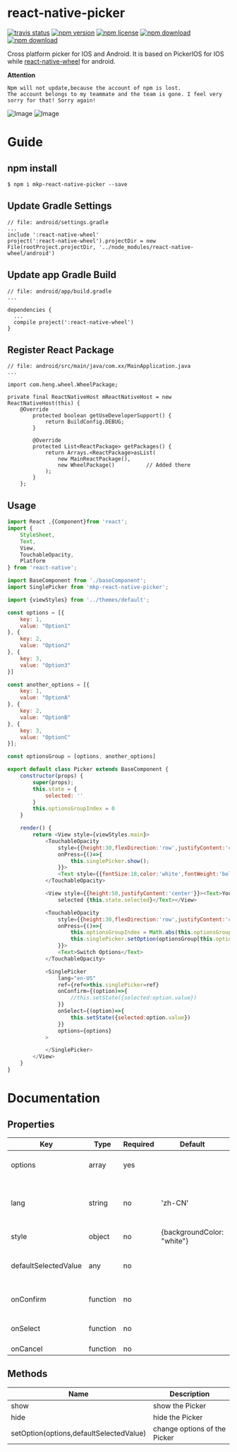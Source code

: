 # react-native-picker
<!-- badge -->
[![travis status](https://img.shields.io/travis/MonkeyKingPlus/react-native-picker.svg)](https://travis-ci.org/MonkeyKingPlus/react-native-picker)
[![npm version](https://img.shields.io/npm/v/mkp-react-native-picker.svg)](https://www.npmjs.com/package/mkp-react-native-picker)
[![npm license](https://img.shields.io/npm/l/mkp-react-native-picker.svg)](https://www.npmjs.com/package/mkp-react-native-picker)
[![npm download](https://img.shields.io/npm/dm/mkp-react-native-picker.svg)](https://www.npmjs.com/package/mkp-react-native-picker)
[![npm download](https://img.shields.io/npm/dt/mkp-react-native-picker.svg)](https://www.npmjs.com/package/mkp-react-native-picker)
<!-- endbadge -->
Cross platform picker for IOS and Android.
It is based on PickerIOS for IOS while [react-native-wheel](https://github.com/shexiaoheng/react-native-wheel) for android.

**Attention**

```
Npm will not update,because the account of npm is lost. 
The account belongs to my teammate and the team is gone. I feel very sorry for that! Sorry again!
```
![Image](doc/android.gif) ![Image](doc/ios.gif)

# Guide
## npm install
    $ npm i mkp-react-native-picker --save
## Update Gradle Settings
    // file: android/settings.gradle
    ...
    include ':react-native-wheel'
    project(':react-native-wheel').projectDir = new File(rootProject.projectDir, '../node_modules/react-native-wheel/android')
## Update app Gradle Build
    // file: android/app/build.gradle
    ...
    
    dependencies {
      ...
      compile project(':react-native-wheel')
    }
## Register React Package
    // file: android/src/main/java/com.xx/MainApplication.java
    ...

    import com.heng.wheel.WheelPackage;
    
    private final ReactNativeHost mReactNativeHost = new ReactNativeHost(this) {
        @Override
            protected boolean getUseDeveloperSupport() {
                return BuildConfig.DEBUG;
            }
    
            @Override
            protected List<ReactPackage> getPackages() {
                return Arrays.<ReactPackage>asList(
                    new MainReactPackage(),
                    new WheelPackage()          // Added there
                );
            }
        };
## Usage
```js
import React ,{Component}from 'react';
import {
    StyleSheet,
    Text,
    View,
    TouchableOpacity,
    Platform
} from 'react-native';

import BaseComponent from './baseComponent';
import SinglePicker from 'mkp-react-native-picker';

import {viewStyles} from '../themes/default';

const options = [{
    key: 1,
    value: "Option1"
}, {
    key: 2,
    value: "Option2"
}, {
    key: 3,
    value: "Option3"
}]

const another_options = [{
    key: 1,
    value: "OptionA"
}, {
    key: 2,
    value: "OptionB"
}, {
    key: 3,
    value: "OptionC"
}];

const optionsGroup = [options, another_options]

export default class Picker extends BaseComponent {
    constructor(props) {
        super(props);
        this.state = {
            selected: ''
        }
        this.optionsGroupIndex = 0
    }

    render() {
        return <View style={viewStyles.main}>
            <TouchableOpacity
                style={{height:30,flexDirection:'row',justifyContent:'center',alignItems:'center',backgroundColor:'red'}}
                onPress={()=>{
                    this.singlePicker.show();
                }}>
                <Text style={{fontSize:18,color:'white',fontWeight:'bold'}}>Single Picker(Click Me!)</Text>
            </TouchableOpacity>

            <View style={{height:50,justifyContent:'center'}}><Text>You have
                selected {this.state.selected}</Text></View>

            <TouchableOpacity
                style={{height:30,flexDirection:'row',justifyContent:'center',alignItems:'center',backgroundColor:'red'}}
                onPress={()=>{
                    this.optionsGroupIndex = Math.abs(this.optionsGroupIndex - 1)
                    this.singlePicker.setOption(optionsGroup[this.optionsGroupIndex]);
                }}>
                <Text>Switch Options</Text>
            </TouchableOpacity>

            <SinglePicker
                lang="en-US"
                ref={ref=>this.singlePicker=ref}
                onConfirm={(option)=>{
                    //this.setState({selected:option.value})
                }}
                onSelect={(option)=>{
                    this.setState({selected:option.value})
                }}
                options={options}
            >

            </SinglePicker>
        </View>
    }
}
```
    
# Documentation

## Properties
Key | Type | Required | Default | Description
--- | ---- | -------- | ------- | -----------
options | array | yes | | must be an array of key-value pairs,like {key:1,value:'option'}
lang | string | no | 'zh-CN' | enums:'zh-CN','en-US','es-AR','ja-JP' indicate the language of the text in buttons
style | object | no | {backgroundColor: "white"} | 
defaultSelectedValue | any | no |  | key of each option,if undefined, the first option will be selected
onConfirm | function | no | | option that be selected as the parameter
onSelect | function | no | | option that be selected as the parameter
onCancel | function | no | |     

## Methods
Name | Description
---- | -----------
show | show the Picker
hide | hide the Picker
setOption(options,defaultSelectedValue) | change options of the Picker
